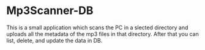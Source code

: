 # Mp3Scanner-DB
This is a small application which scans the PC in a slected directory and uploads all the metadata of the mp3 files in that directory. After that you can list, delete, and update the data in DB.
